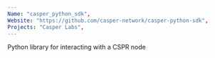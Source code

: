 ```yaml
---
Name: "casper_python_sdk",
Website: "https://github.com/casper-network/casper-python-sdk",
Projects: "Casper Labs",
---
```

<!--lang:en--> 
Python library for interacting with a CSPR node
<!--lang:es--] 
test
<!--lang:de--] 
test
<!--lang:fr--] 
test
<!--lang:pl--] 
test
<!--lang:uk--] 
test
[!--lang:*-->  
